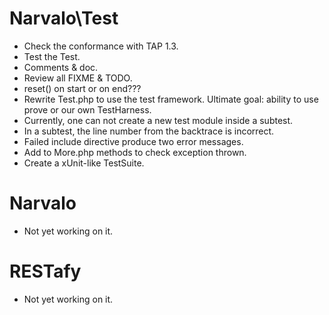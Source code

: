 Narvalo\Test
============

* Check the conformance with TAP 1.3.
* Test the Test.
* Comments & doc.
* Review all FIXME & TODO.
* reset() on start or on end???
* Rewrite Test.php to use the test framework.
  Ultimate goal: ability to use prove or our own TestHarness.
* Currently, one can not create a new test module inside a subtest.
* In a subtest, the line number from the backtrace is incorrect.
* Failed include directive produce two error messages.
* Add to More.php methods to check exception thrown.
* Create a xUnit-like TestSuite.

Narvalo
=======

* Not yet working on it.

RESTafy
=======

* Not yet working on it.


